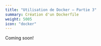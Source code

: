 ```yaml
---
title: "Utilisation de Docker – Partie 3"
summary: Création d'un Dockerfile
weight: 5005
icon: "docker"
---
```


Coming soon!
